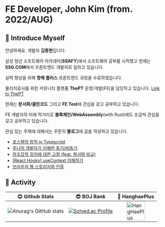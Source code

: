 # FE Developer, John Kim  (from. 2022/AUG)


## 📝 Introduce Myself

안녕하세요. 개발자 **김종현**입니다.

삼성 청년 소프트웨어 아카데미(**SSAFY**)에서 소프트웨어 공부를 시작했고 현재는 **SSG.COM**에서 프론트엔드 개발자로 일하고 있습니다.

실력 향상을 위해 **항해 플러스** 프론트엔드 과정을 수료하였습니다.

물리치료사를 위한 커뮤니티 플랫폼 **ThePT** 운영/개발(FE)을 담당하고 있습니다. [Link to ThePT](https://www.thept.co.kr/)

현재는 **문서화/클린코드** 그리고 **FE Test**에 관심을 갖고 공부하고 있습니다.

FE 개발자의 미래 먹거리로 **블록체인/WebAssembly**(with Rust)에도 조금씩 관심을 갖고 공부하고 있습니다.

관심 있는 주제에 대해서는 꾸준히 **블로그**에 글을 작성하고 있습니다.
- [포스텔의 법칙 in Typescript](https://jhon-kim93.tistory.com/70)
- [주니어 개발자가 이해한 동기/비동기](https://jhon-kim93.tistory.com/52)
- [참조값의 깊이에 대한 고찰 (feat. 복사와 비교)](https://jhon-kim93.tistory.com/58)
- [[React Hooks] useContext 이해하기](https://jhon-kim93.tistory.com/60)
- [브라우저 웹 스토리지와 인증](https://jhon-kim93.tistory.com/23)

## 🏃 Activity

| 😊 Github Stats | 😎 BOJ Rank | 🌊 HanghaePlus |
|--|--|--|
| ![Anurag's GitHub stats](https://github-readme-stats.vercel.app/api?username=John-Kim93&show_icons=true&theme=radical) | [![Solved.ac Profile](http://mazassumnida.wtf/api/v2/generate_badge?boj=dhkdhd123)](https://solved.ac/이름/) |<a href="https://hhpluscertificateofcompletion.oopy.io/"><img src="https://static.spartacodingclub.kr/hanghae99/plus/completion/badge_purple.svg" alt="HangHaePlus Badge" style="display: block; margin: 0 auto; height: 60px;"/></a> |
